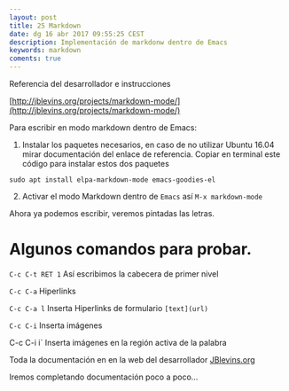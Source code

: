 ```yaml
---
layout: post
title: 25 Markdown
date: dg 16 abr 2017 09:55:25 CEST 
description: Implementación de markdonw dentro de Emacs 
keywords: markdown
coments: true
---
```




Referencia del desarrollador e instrucciones

[http://jblevins.org/projects/markdown-mode/](http://jblevins.org/projects/markdown-mode/)


Para escribir en modo markdown dentro de Emacs:

1. Instalar los paquetes necesarios, en caso de no utilizar Ubuntu 16.04 mirar documentación del enlace de referencia. Copiar en terminal este código para instalar estos dos paquetes
```
sudo apt install elpa-markdown-mode emacs-goodies-el
```
2. Activar el modo Markdown dentro de `Emacs` así `M-x markdown-mode`

Ahora ya podemos escribir, veremos pintadas las letras.

# Algunos comandos para probar.

`C-c C-t RET 1` Así escribimos la cabecera de primer nivel

`C-c C-a` Hiperlinks

`C-c C-a l` Inserta Hiperlinks de formulario `[text](url)`

`C-c C-i` Inserta imágenes

C-c C-i i` Inserta imágenes en la región activa de la palabra


Toda la documentación en en la web del desarrollador [JBlevins.org](http://jblevins.org/projects/markdown-mode/)


Iremos completando documentación poco a poco...
